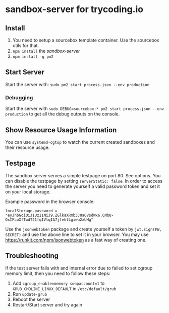 # sandbox-server for trycoding.io

## Install
1. You need to setup a sourcebox template container. Use the sourcebox utils for that.
2. `npm install`  the *sandbox-server*
3. `npm install -g pm2`

## Start Server
Start the server with: `sudo pm2 start process.json --env production`

### Debugging
Start the server with `sudo DEBUG=sourcebox:* pm2 start process.json --env production` to get all the debug outputs on the console.

## Show Resource Usage Information
You can use `systemd-cgtop` to watch the current created sandboxes and their resource usage.

## Testpage

The sandbox server serves a simple testpage on port 80. See options. You can disable the testpage by setting `serverStatic: false`.
In order to access the server you need to generate yourself a valid password token and set it on your local storage.

Example password in the browser console:
```
localStorage.password = "eyJhbGciOiJIUzI1NiJ9.ZGlkaXRmb3J0aGVsdWx6.CMb8-OxIFLoXfTwdT21fqIVlqIA7jfeklLgiwu2xUHg"
```

Use the `jsonwebtoken` package and create yourself a token by `jwt.sign(PW, SECRET)` and use the above line to set it in your browser. You may use
https://runkit.com/npm/jsonwebtoken as a fast way of creating one.

## Troubleshooting
If the test server fails with and internal error due to failed to set cgroup memory limit, then you need to follow these steps:

1. Add `cgroup_enable=memory swapaccount=1` to `GRUB_CMDLINE_LINUX_DEFAULT` in `/etc/default/grub`
2. Run `update-grub`
3. Reboot the server
4. Restart/Start server and try again